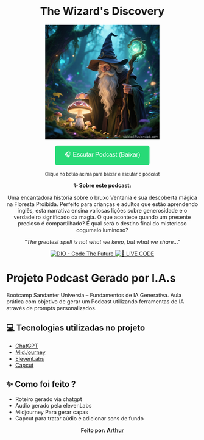 <p align="center">
  <h1 align="center">The Wizard's Discovery</h1>
</p>

<p align="center">
<img 
    src="./assets/CAPA.jpg"
    width="300"
/>
</p>

<p align="center">
<a href="./output/The Wizard's Discovery.mp3" download>
    <button style="background-color: #28DA77; color: white; padding: 12px 24px; border: none; border-radius: 5px; font-size: 16px; cursor: pointer;">
        🎧 Escutar Podcast (Baixar)
    </button>
</a>
</p>

<p align="center">
<small>Clique no botão acima para baixar e escutar o podcast</small>
</p>

<div align="center">
  <p><strong>✨ Sobre este podcast:</strong></p>
  <p>Uma encantadora história sobre o bruxo Ventania e sua descoberta mágica na Floresta Proibida. 
  Perfeito para crianças e adultos que estão aprendendo inglês, esta narrativa ensina valiosas lições sobre 
  generosidade e o verdadeiro significado da magia. O que acontece quando um presente precioso 
  é compartilhado? E qual será o destino final do misterioso cogumelo luminoso?</p>
  
  <p><em>"The greatest spell is not what we keep, but what we share..."</em></p>
</div>

<p align="center">
<a href="https://dio.me/">
    <img 
        src="https://img.shields.io/badge/DIO-Code_The_Future-28DA77?logo=youtube" 
        alt="DIO - Code The Future">
</a>
<a href="https://dio.me/">
<img 
    src="https://img.shields.io/badge/🔴_LIVE_CODE-FF5E72" 
    alt="🔴 LIVE CODE">
</a>
</p>

# Projeto Podcast Gerado por I.A.s

Bootcamp Sandanter Universia – Fundamentos de IA Generativa. Aula prática com objetivo de gerar um Podcast utilizando ferramentas de IA através de prompts personalizados.

## 💻 Tecnologias utilizadas no projeto

- [ChatGPT](https://chat.openai.com/) 
- [MidJourney](https://www.midjourney.com/app/)
- [ElevenLabs](https://beta.elevenlabs.io/)
- [Capcut](https://www.capcut.com/pt-br/)

## ✨ Como foi feito ?

- Roteiro gerado via chatgpt
- Audio gerado pela elevenLabs
- Midjourney Para gerar capas
- Capcut para tratar aúdio e adicionar sons de fundo

<p align="center">
<strong>Feito por: <a href="https://www.linkedin.com/in/arthur-vesaro-798318239/" target="_blank">Arthur</a></strong>
</p>
